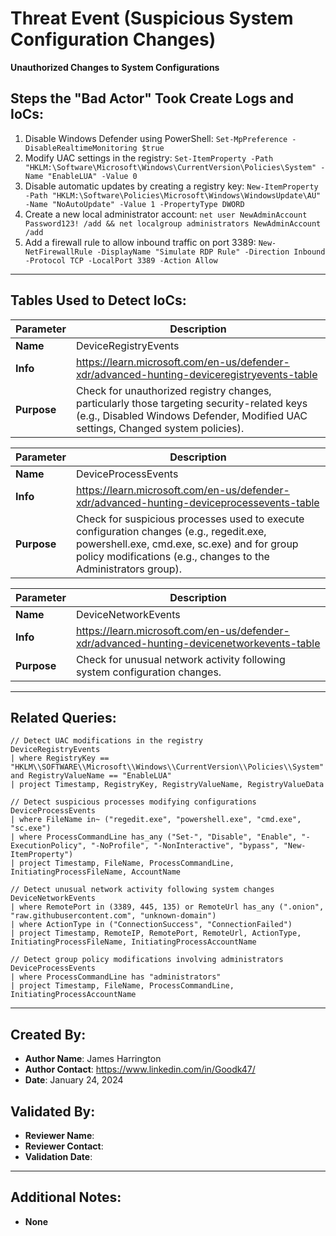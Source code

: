 # Threat Event (Suspicious System Configuration Changes)
**Unauthorized Changes to System Configurations**

## Steps the "Bad Actor" Took Create Logs and IoCs:
1. Disable Windows Defender using PowerShell: `Set-MpPreference -DisableRealtimeMonitoring $true`
2. Modify UAC settings in the registry: `Set-ItemProperty -Path "HKLM:\Software\Microsoft\Windows\CurrentVersion\Policies\System" -Name "EnableLUA" -Value 0`
3. Disable automatic updates by creating a registry key: `New-ItemProperty -Path "HKLM:\Software\Policies\Microsoft\Windows\WindowsUpdate\AU" -Name "NoAutoUpdate" -Value 1 -PropertyType DWORD`
4. Create a new local administrator account: `net user NewAdminAccount Password123! /add && net localgroup administrators NewAdminAccount /add`
5. Add a firewall rule to allow inbound traffic on port 3389: `New-NetFirewallRule -DisplayName "Simulate RDP Rule" -Direction Inbound -Protocol TCP -LocalPort 3389 -Action Allow`

---

## Tables Used to Detect IoCs:
| **Parameter**       | **Description**                                                              |
|---------------------|------------------------------------------------------------------------------|
| **Name**| DeviceRegistryEvents                                                           |
| **Info**| https://learn.microsoft.com/en-us/defender-xdr/advanced-hunting-deviceregistryevents-table |
| **Purpose**| Check for unauthorized registry changes, particularly those targeting security-related keys (e.g., Disabled Windows Defender, Modified UAC settings, Changed system policies). |

| **Parameter**       | **Description**                                                              |
|---------------------|------------------------------------------------------------------------------|
| **Name**| DeviceProcessEvents                                                            |
| **Info**| https://learn.microsoft.com/en-us/defender-xdr/advanced-hunting-deviceprocessevents-table |
| **Purpose**| Check for suspicious processes used to execute configuration changes (e.g., regedit.exe, powershell.exe, cmd.exe, sc.exe) and for group policy modifications (e.g., changes to the Administrators group). |

| **Parameter**       | **Description**                                                              |
|---------------------|------------------------------------------------------------------------------|
| **Name**| DeviceNetworkEvents                                                           |
| **Info**| https://learn.microsoft.com/en-us/defender-xdr/advanced-hunting-devicenetworkevents-table |
| **Purpose**| Check for unusual network activity following system configuration changes. |

---

## Related Queries:
```kql
// Detect UAC modifications in the registry
DeviceRegistryEvents
| where RegistryKey == "HKLM\\SOFTWARE\\Microsoft\\Windows\\CurrentVersion\\Policies\\System" and RegistryValueName == "EnableLUA"
| project Timestamp, RegistryKey, RegistryValueName, RegistryValueData

// Detect suspicious processes modifying configurations
DeviceProcessEvents
| where FileName in~ ("regedit.exe", "powershell.exe", "cmd.exe", "sc.exe")
| where ProcessCommandLine has_any ("Set-", "Disable", "Enable", "-ExecutionPolicy", "-NoProfile", "-NonInteractive", "bypass", "New-ItemProperty")
| project Timestamp, FileName, ProcessCommandLine, InitiatingProcessFileName, AccountName

// Detect unusual network activity following system changes
DeviceNetworkEvents
| where RemotePort in (3389, 445, 135) or RemoteUrl has_any (".onion", "raw.githubusercontent.com", "unknown-domain")
| where ActionType in ("ConnectionSuccess", "ConnectionFailed")
| project Timestamp, RemoteIP, RemotePort, RemoteUrl, ActionType, InitiatingProcessFileName, InitiatingProcessAccountName

// Detect group policy modifications involving administrators
DeviceProcessEvents
| where ProcessCommandLine has "administrators"
| project Timestamp, FileName, ProcessCommandLine, InitiatingProcessAccountName
```

---

## Created By:
- **Author Name**: James Harrington
- **Author Contact**: https://www.linkedin.com/in/Goodk47/
- **Date**: January 24, 2024

## Validated By:
- **Reviewer Name**: 
- **Reviewer Contact**: 
- **Validation Date**: 

---

## Additional Notes:
- **None**
